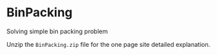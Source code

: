 # BinPacking
Solving simple bin packing problem 

Unzip the `BinPacking.zip` file for the one page site detailed explanation.
